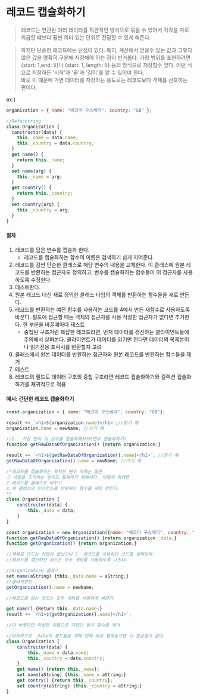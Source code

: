 # 레코드 캡슐화하기

> 레코드는 연관된 여러 데이터를 직관적인 방식으로 묶을 수 있어서 각각을 따로 취급할 떄보다 훨씬 의미 있는 단위로 전달할 수 있게 해준다.

> 하지만 단순한 레코드에는 단점이 있다. 특히, 계산해서 얻을수 있는 값과 그렇지 않은 값을 명확히 구분해 저장해야 하는 점이 번거롭다. 가령 범위를 표현하려면 {start: 1,end: 5}나 {start: 1, length: 5} 등의 방식으로 저장할수 있다. 어떤 식으로 저장하든 '시작'과 '끝'과 '길이'를 알 수 있어야 한다.
> <br>바로 이 떄문에 가변 데이터를 저장하는 용도로는 레코드보다 객체를 선호하는 편이다.

ex:)

```js
organization = { name: "애크미 구스베리", country: "GB" };

//Refacotring
class Organization {
  constructor(data) {
    this._name = data.name;
    this._country = data.country;
  }
  get name() {
    return this._name;
  }
  set name(arg) {
    this._name = arg;
  }
  get country() {
    return this._country;
  }
  set country(arg) {
    this._country = arg;
  }
}
```

#### 절차

1. 레코드를 담은 변수를 캡슐화 한다.
   - 레코드를 캡슐화하는 함수의 이름은 검색하기 쉽게 지어준다.
2. 레코드를 감싼 단순한 클래스로 해당 변수의 내용을 교체한다. 이 클래스에 원본 레코드를 반환하는 접근자도 정의하고, 변수를 캡슐화하는 함수들이 이 접근자를 사용하도록 수정한다.
3. 테스트한다.
4. 원본 레코드 대신 새로 정의한 클래스 타입의 객체를 반환하는 함수들을 새로 만든다.
5. 레코드를 반환하는 예전 함수를 사용하는 코드를 4에서 만든 새함수로 사용하도록 바꾼다. 필드에 접근할 때는 객체의 접근자를 사용 적절한 접근자가 없다면 추가한다. 한 부분을 바꿀떄마다 테스트
   - 중첩된 구조처럼 복잡한 레코드라면, 먼저 데이터를 갱신하는 클라이언트들에 주의해서 살펴본다. 클라이언트가 데이터를 읽기만 한다면 데이터의 복제본이나 읽기전용 프락시를 반환할지 고려
6. 클래스에서 원본 데이터를 반환하는 접근자와 원본 레코드를 반환하는 함수들을 제거
7. 테스트
8. 레코드의 필드도 데이터 구조의 중첩 구조라면 레코드 캡슐화하기와 컬렉션 캡슐화하기를 재귀적으로 적용

#### 예시: 간단한 레코드 캡슐화하기

```js
const organization = { name: "에크미 구스베리", country: "GB"};

result += `<h1>${organization.name}</h1>`;//읽기 예
organization.name = newName; //쓰기 예

//1.  가장 먼저 이 상수를 캡슐화해보자(변수 캡슐화하기)
function getRawDataOfOrganization() {return organization;}

result += `<h1>${getRawDataOfOrganization().name}</h1>`; //읽기 예
getRawDataOfOrganization().name = newName; //쓰기 예

/*레코드를 캡슐화하는 목적은 변수 자체는 물론
그 내용을 조작하는 방식도 통제하기 위해서다. 이렇게 하려면
2.레코드를 클래스로 바꾸고
4.새 클래스의 인스턴스를 반환하는 함수를 새로 만든다.
*/
class Organization {
    constructor(data) {
        this._data = data;
    }
}

const organization = new Organization({name: "애크미 구스베리", country: "GB"});
function getRawDataOfOrganization() {return organization._data;}
function getOrganization() {return organization;}

//객체로 만드는 작업이 끝났으니 5. 레코드를 사용하던 코드를 살펴보자
//레코드를 갱신하던 코드는 모두 세터를 사용하도록 고친다.

//Organization 클래스
set name(aString) {this._data.name = aString;}
//클라이언트..
getOrganization().name = newName;

//레코드를 읽는 코드는 모두 게터를 사용하게 바꾼다.

get name() {Return this._data.name;}
result += `<h1>${getOrganization().name}</h1>`;

//다 바꿧다면 이상한 이름으로 지었던 임시 함수를 제거

//마지막으로 _data의 필드들을 객체 안에 바로 펼쳐놓으면 더 깔끔할거 같다.
class Organization {
    constructor(data) {
        this._name = data.name;
        this._country = data.country;
    }
    get name() {return this._name};
    set name(aString) {this._name = aString;}
    get contry() {return this._country};
    set country(aString) {this._country = aString;}
}
```
